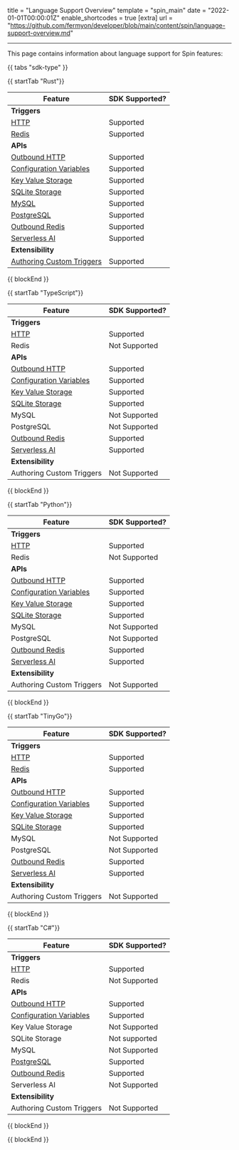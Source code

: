 title = "Language Support Overview"
template = "spin_main"
date = "2022-01-01T00:00:01Z"
enable_shortcodes = true
[extra]
url = "https://github.com/fermyon/developer/blob/main/content/spin/language-support-overview.md"

---

This page contains information about language support for Spin features:

{{ tabs "sdk-type" }}

{{ startTab "Rust"}}

| Feature | SDK Supported? |
|-----|-----|
| **Triggers** |
| [HTTP](./http-trigger) | Supported |
| [Redis](./redis-trigger) | Supported |
| **APIs** |
| [Outbound HTTP](./rust-components.md#sending-outbound-http-requests) | Supported |
| [Configuration Variables](./variables) | Supported |
| [Key Value Storage](./kv-store-api-guide) | Supported |
| [SQLite Storage](./sqlite-api-guide) | Supported |
| [MySQL](./rdbms-storage#using-mysql-and-postgresql-from-applications) | Supported |
| [PostgreSQL](./rdbms-storage#using-mysql-and-postgresql-from-applications) | Supported |
| [Outbound Redis](./rust-components.md#storing-data-in-redis-from-rust-components) | Supported |
| [Serverless AI](./rust-components.md#ai-inferencing-from-rust-components) | Supported |
| **Extensibility** |
| [Authoring Custom Triggers](./extending-and-embedding) | Supported |

{{ blockEnd }}

{{ startTab "TypeScript"}}

| Feature | SDK Supported? |
|-----|-----|
| **Triggers** |
| [HTTP](./javascript-components#http-components) | Supported |
| Redis | Not Supported |
| **APIs** |
| [Outbound HTTP](./javascript-components#sending-outbound-http-requests) | Supported |
| [Configuration Variables](./dynamic-configuration#custom-config-variables) | Supported |
| [Key Value Storage](./kv-store-api-guide) | Supported |
| [SQLite Storage](./sqlite-api-guide) | Supported |
| MySQL | Not Supported |
| PostgreSQL| Not Supported |
| [Outbound Redis](./javascript-components#storing-data-in-redis-from-jsts-components) | Supported |
| [Serverless AI](./javascript-components#ai-inferencing-from-jsts-components) | Supported |
| **Extensibility** |
| Authoring Custom Triggers | Not Supported |

{{ blockEnd }}

{{ startTab "Python"}}

| Feature | SDK Supported? |
|-----|-----|
| **Triggers** |
| [HTTP](./python-components#a-simple-http-components-example) | Supported |
| Redis | Not Supported |
| **APIs** |
| [Outbound HTTP](./python-components#an-outbound-http-example) | Supported |
| [Configuration Variables](./dynamic-configuration#custom-config-variables) | Supported |
| [Key Value Storage](./kv-store-api-guide) | Supported |
| [SQLite Storage](./sqlite-api-guide) | Supported |
| MySQL | Not Supported |
| PostgreSQL | Not Supported |
| [Outbound Redis](./python-components#an-outbound-redis-example) | Supported |
| [Serverless AI](./python-components#ai-inferencing-from-python-components) | Supported |
| **Extensibility** |
| Authoring Custom Triggers | Not Supported |

{{ blockEnd }}

{{ startTab "TinyGo"}}

| Feature | SDK Supported? |
|-----|-----|
| **Triggers** |
| [HTTP](./go-components#http-components) | Supported |
| [Redis](./go-components#redis-components) | Supported |
| **APIs** |
| [Outbound HTTP](./go-components#sending-outbound-http-requests) | Supported |
| [Configuration Variables](./dynamic-configuration#custom-config-variables) | Supported |
| [Key Value Storage](./kv-store-api-guide) | Supported |
| [SQLite Storage](./sqlite-api-guide) | Supported |
| MySQL | Not Supported |
| PostgreSQL | Not Supported |
| [Outbound Redis](/spin/go-components#storing-data-in-redis-from-go-components) | Supported |
| [Serverless AI](/spin/go-components#ai-inferencing-from-go-components) | Supported |
| **Extensibility** |
| Authoring Custom Triggers | Not Supported |

{{ blockEnd }}

{{ startTab "C#"}}

| Feature | SDK Supported? |
|-----|-----|
| **Triggers** |
| [HTTP](https://github.com/fermyon/spin-dotnet-sdk#handling-http-requests) | Supported |
| Redis | Not Supported |
| **APIs** |
| [Outbound HTTP](https://github.com/fermyon/spin-dotnet-sdk#making-outbound-http-requests) | Supported |
| [Configuration Variables](./dynamic-configuration#custom-config-variables) | Supported |
| Key Value Storage | Not Supported |
| SQLite Storage | Not supported |
| MySQL | Not Supported |
| [PostgreSQL](https://github.com/fermyon/spin-dotnet-sdk#working-with-postgres) | Supported |
| [Outbound Redis](https://github.com/fermyon/spin-dotnet-sdk#making-redis-requests) | Supported |
| Serverless AI | Not Supported |
| **Extensibility** |
| Authoring Custom Triggers | Not Supported |

{{ blockEnd }}

{{ blockEnd }}
